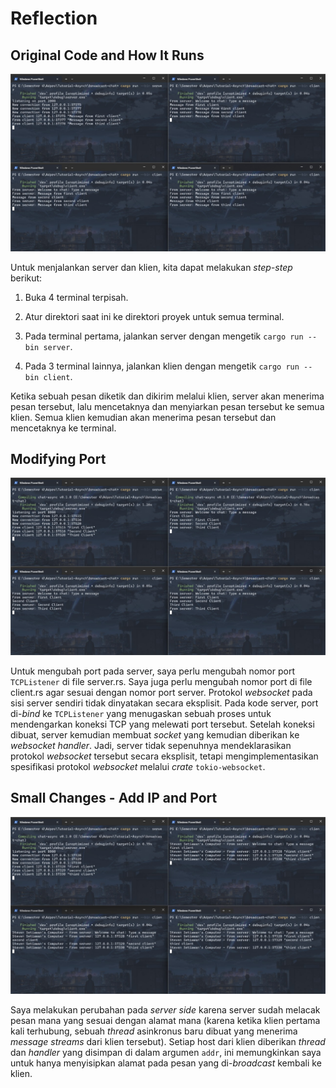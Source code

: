 # Reflection

## Original Code and How It Runs

![First Image](./images/first-image.jpg)

Untuk menjalankan server dan klien, kita dapat melakukan _step-step_ berikut:

1. Buka 4 terminal terpisah.

2. Atur direktori saat ini ke direktori proyek untuk semua terminal.

3. Pada terminal pertama, jalankan server dengan mengetik `cargo run --bin server`.

4. Pada 3 terminal lainnya, jalankan klien dengan mengetik `cargo run --bin client`.

Ketika sebuah pesan diketik dan dikirim melalui klien, server akan menerima pesan tersebut, lalu mencetaknya dan menyiarkan pesan tersebut ke semua klien. Semua klien kemudian akan menerima pesan tersebut dan mencetaknya ke terminal.

## Modifying Port

![Second Image](./images/second-image.jpg)

Untuk mengubah port pada server, saya perlu mengubah nomor port `TCPListener` di file server.rs. Saya juga perlu mengubah nomor port di file client.rs agar sesuai dengan nomor port server. Protokol _websocket_ pada sisi server sendiri tidak dinyatakan secara eksplisit. Pada kode server, port di-_bind_ ke `TCPListener` yang menugaskan sebuah proses untuk mendengarkan koneksi TCP yang melewati port tersebut. Setelah koneksi dibuat, server kemudian membuat _socket_ yang kemudian diberikan ke _websocket handler_. Jadi, server tidak sepenuhnya mendeklarasikan protokol _websocket_ tersebut secara eksplisit, tetapi mengimplementasikan spesifikasi protokol _websocket_ melalui _crate_ `tokio-websocket`.

## Small Changes - Add IP and Port

![Third Image](./images/third-image.jpg)

Saya melakukan perubahan pada _server side_ karena server sudah melacak pesan mana yang sesuai dengan alamat mana (karena ketika klien pertama kali terhubung, sebuah _thread_ asinkronus baru dibuat yang menerima _message streams_ dari klien tersebut). Setiap host dari klien diberikan _thread_ dan _handler_ yang disimpan di dalam argumen `addr`, ini memungkinkan saya untuk hanya menyisipkan alamat pada pesan yang di-_broadcast_ kembali ke klien.